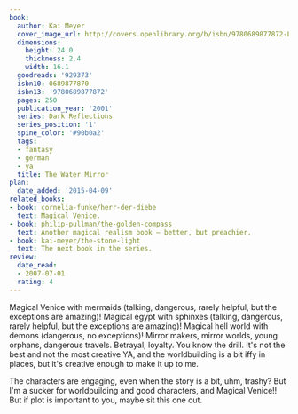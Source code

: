 ```yaml
---
book:
  author: Kai Meyer
  cover_image_url: http://covers.openlibrary.org/b/isbn/9780689877872-L.jpg
  dimensions:
    height: 24.0
    thickness: 2.4
    width: 16.1
  goodreads: '929373'
  isbn10: 0689877870
  isbn13: '9780689877872'
  pages: 250
  publication_year: '2001'
  series: Dark Reflections
  series_position: '1'
  spine_color: '#90b0a2'
  tags:
  - fantasy
  - german
  - ya
  title: The Water Mirror
plan:
  date_added: '2015-04-09'
related_books:
- book: cornelia-funke/herr-der-diebe
  text: Magical Venice.
- book: philip-pullman/the-golden-compass
  text: Another magical realism book – better, but preachier.
- book: kai-meyer/the-stone-light
  text: The next book in the series.
review:
  date_read:
  - 2007-07-01
  rating: 4
---
```


Magical Venice with mermaids (talking, dangerous, rarely helpful, but the exceptions are amazing)! Magical egypt with
sphinxes (talking, dangerous, rarely helpful, but the exceptions are amazing)! Magical hell world with demons
(dangerous, no exceptions)! Mirror makers, mirror worlds, young orphans, dangerous travels. Betrayal, loyalty. You know
the drill. It's not the best and not the most creative YA, and the worldbuilding is a bit iffy in places, but it's
creative enough to make it up to me.

The characters are engaging, even when the story is a bit, uhm, trashy? But I'm a sucker for worldbuilding and good
characters, and Magical Venice!! But if plot is important to you, maybe sit this one out.
